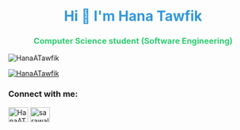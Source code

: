 <h1 align="center" style="color: #3498db;">Hi 🫶 I'm Hana Tawfik</h1>
<h3 align="center" style="color: #2ecc71;"> Computer Science student (Software Engineering)</h3>
<p align="left"> <img src="https://komarev.com/ghpvc/?username=HanaATawfik&label=Profile%20views&color=0e75b6&style=flat" alt="HanaATawfik" /> </p>
<p align="left"> <a href="https://github.com/ryo-ma/github-profile-trophy"><img src="https://github-profile-trophy.vercel.app/?username=HanaATawfik" alt="HanaATawfik" /></a> </p>
<h3 align="left">Connect with me:</h3>
<p align="left">
<a href="https://www.linkedin.com/in/hana-tawfik-08765924a/" target="blank"><img align="center" src="https://raw.githubusercontent.com/rahuldkjain/github-profile-readme-generator/master/src/images/icons/Social/linked-in-alt.svg" alt="HanaATawfik" height="30" width="40" /></a>
<a href="https://codeforces.com/profile/sarawalid931" target="blank"><img align="center" src="https://raw.githubusercontent.com/rahuldkjain/github-profile-readme-generator/master/src/images/icons/Social/codeforces.svg" alt="sarawalid931" height="30" width="40" /></a>
</p>

